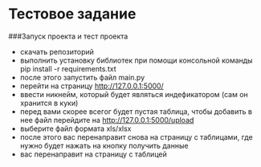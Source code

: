 # Тестовое задание
###Запуск проекта и тест проекта
- скачать репозиторий
- выполнить установку библиотек при помощи консольной команды pip install -r requirements.txt
- после этого запустить файл main.py 
- перейти на страницу http://127.0.0.1:5000/
- ввести никнейм, который будет являться индефикатором (сам он хранится в куки)
- перед вами скорее всегог будет пустая таблица, чтобы добавить в нее файл перейдите на http://127.0.0.1:5000/upload 
- выберите файл формата xls/xlsx
- после этого вас перенаправит снова на страницу с таблицами, где нужно будет нажать на кнопку получить данные 
- вас перенаправит на страницу с таблицей
